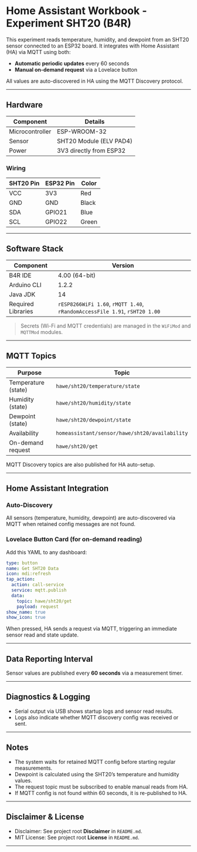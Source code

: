 # Home Assistant Workbook - Experiment SHT20 (B4R)

This experiment reads temperature, humidity, and dewpoint from an SHT20 sensor connected to an ESP32 board. It integrates with Home Assistant (HA) via MQTT using both:

- **Automatic periodic updates** every 60 seconds
- **Manual on-demand request** via a Lovelace button

All values are auto-discovered in HA using the MQTT Discovery protocol.

---

## Hardware

| Component      | Details                              |
|----------------|--------------------------------------|
| Microcontroller | ESP-WROOM-32                        |
| Sensor          | SHT20 Module (ELV PAD4)             |
| Power           | 3V3 directly from ESP32              |

### Wiring

| SHT20 Pin | ESP32 Pin | Color   |
|-----------|-----------|---------|
| VCC       | 3V3       | Red     |
| GND       | GND       | Black   |
| SDA       | GPIO21    | Blue    |
| SCL       | GPIO22    | Green   |

---

## Software Stack

| Component         | Version        |
|------------------|----------------|
| B4R IDE           | 4.00 (64-bit)  |
| Arduino CLI       | 1.2.2          |
| Java JDK          | 14             |
| Required Libraries| `rESP8266WiFi 1.60`, `rMQTT 1.40`, `rRandomAccessFile 1.91`, `rSHT20 1.00` |

> Secrets (Wi-Fi and MQTT credentials) are managed in the `WiFiMod` and `MQTTMod` modules.

---

## MQTT Topics

| Purpose              | Topic                          |
|----------------------|--------------------------------|
| Temperature (state)  | `hawe/sht20/temperature/state` |
| Humidity (state)     | `hawe/sht20/humidity/state`    |
| Dewpoint (state)     | `hawe/sht20/dewpoint/state`    |
| Availability         | `homeassistant/sensor/hawe/sht20/availability` |
| On-demand request    | `hawe/sht20/get`               |

MQTT Discovery topics are also published for HA auto-setup.

---

## Home Assistant Integration

### Auto-Discovery
All sensors (temperature, humidity, dewpoint) are auto-discovered via MQTT when retained config messages are not found.

### Lovelace Button Card (for on-demand reading)

Add this YAML to any dashboard:

```yaml
type: button
name: Get SHT20 Data
icon: mdi:refresh
tap_action:
  action: call-service
  service: mqtt.publish
  data:
    topic: hawe/sht20/get
    payload: request
show_name: true
show_icon: true
```

When pressed, HA sends a request via MQTT, triggering an immediate sensor read and state update.

---

## Data Reporting Interval

Sensor values are published every **60 seconds** via a measurement timer.

---

## Diagnostics & Logging

- Serial output via USB shows startup logs and sensor read results.
- Logs also indicate whether MQTT discovery config was received or sent.

---

## Notes

- The system waits for retained MQTT config before starting regular measurements.
- Dewpoint is calculated using the SHT20’s temperature and humidity values.
- The request topic must be subscribed to enable manual reads from HA.
- If MQTT config is not found within 60 seconds, it is re-published to HA.

---

## Disclaimer & License

- Disclaimer: See project root **Disclaimer** in `README.md`.
- MIT License: See project root **License** in `README.md`.

---
